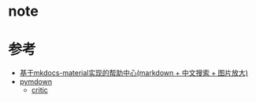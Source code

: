 # note

#  参考
*  [基于mkdocs-material实现的帮助中心(markdown + 中文搜索 + 图片放大)](https://segmentfault.com/a/1190000018592279)
*  [pymdown](https://squidfunk.github.io/mkdocs-material/extensions/pymdown/)
    *  [critic](https://facelessuser.github.io/pymdown-extensions/extensions/critic/)